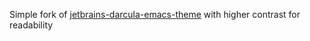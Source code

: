 Simple fork of [jetbrains-darcula-emacs-theme](https://github.com/ianyepan/jetbrains-darcula-emacs-theme) with higher contrast for readability
